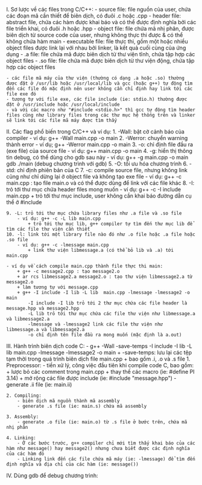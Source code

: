 I. Sơ lược về các files trong C/C++:
    - source file: file nguồn của user, chứa các đoạn mã cần thiết để biên dịch, có đuôi .c hoặc .cpp
    - header file: abstract file, chứa các hàm được khai báo và có thể được định nghĩa bởi các file triển khai, có đuôi .h hoặc .hpp 
    - object file: file chứa mã nhị phân, được biên dịch từ source code của user, nhưng không thực thi được & có thể không chứa hàm main
    - executable file: file thực thi, gồm một hoặc nhiều object files được link lại với nhau bởi linker, là kết quả cuối cùng của ứng dụng
    - .a file: file chứa mã được biên dịch từ thư viện tĩnh, chứa tập hợp các object files
    - .so file: file chứa mã được biên dịch từ thư viện động, chứa tập hợp các object files

    - các file mã máy của thư viện (thường có dạng .a hoặc .so) thường được đặt ở /usr/lib hoặc /usr/local/lib và gcc (hoặc g++) tự động tìm đến các file đó mặc định nên user không cần chỉ định hay link tới các file exe đó
    - tương tự với file exe, các file include (ie: stdio.h) thường được đặt ở /usr/include hoặc /usr/local/include  
    - và với các macro như "#include <stdio.h>" thì gcc tự động tìm header files cũng như library files trong các thư mục hệ thống trên và linker sẽ link tới các file mã máy được tìm thấy

II. Các flag phổ biến trong C/C++ và ví dụ:
    1. -Wall: bật cờ cảnh báo của compiler
        - ví dụ: g++ -Wall main.cpp -o main
    2. -Werror: chuyển warning thành error
        - ví dụ; g++ -Werror main.cpp -o main
    3. -o: chỉ định file đầu ra (exe file) của source file
        - ví dụ: g++ main.cpp -o main
    4. -g: hiển thị thông tin debug, có thể dùng cho gdb sau này
        - ví dụ: g++ -g main.cpp -o main
                 gdb ./main (debug chương trình với gdb)
    5. -O: tối ưu hóa chương trình
    6. -std: chỉ định phiên bản của C
    7. -c: compile source file, nhưng không link cũng như chỉ dừng lại ở object file và không tạo exe file
        - ví dụ: g++ -c main.cpp : tạo file main.o và có thể được dùng để link với các file khác
    8. -I: trỏ tới thư mục chứa header files mong muốn
        - ví dụ: g++ -c -I include main.cpp
            + trỏ tới thư mục include, user không cần khai báo đường dẫn cụ thể ở #include

    9. -L: trỏ tới thư mục chứa library files như .a file và .so file
        - ví dụ: g++ -c -L lib main.cpp
            + trỏ tới thư mục lib, g++ compiler tự tìm đến thư mục lib để tìm các file thư viện cần thiết
    10. -l: link tới một library file nào đó như .o file hoặc .a file hoặc .so file 
        - ví dụ: g++ -c -lmessage main.cpp
            + link thư viện libmessage.a (có thể bỏ lib và .a) tới main.cpp

    - ví dụ về cách compile main.cpp thành file thực thi main:
        + g++ -c message2.cpp : tạo message2.o
        + ar rcs libmessage2.a message2.o : tạo thư viện libmessage2.a từ message2.o
        + làm tương tự với message.cpp
        + g++ -I include -I lib -L lib  main.cpp -lmessage -lmessage2 -o main
            -I include -I lib trỏ tới 2 thư mục chứa các file header là message.hpp và message2.hpp
            -L lib trỏ tới thư mục chứa các file thư viện như libmessage.a và libmessage2.a
            -lmessage và -lmessage2 link các file thư viện như libmessage.a và libmessage2.a
            -o chỉ định tên file đầu ra mong muốn (mặc định là a.out)

III. Hành trình biên dịch code C:
    - g++ -Wall -save-temps -I include -I lib -L lib  main.cpp -lmessage -lmessage2 -o main
        + -save-temps: lưu lại các tệp tạm thời trong quá trình biên dịch file main.cpp
            + bao gồm .i, .o và .s file
    1. Preprocessor: 
        - tiền xử lý, công việc đầu tiên khi compile code C, bao gồm:
            + lược bỏ các comment trong main.cpp
            + thay thế các macro (ie: #define PI 3.14)
            + mở rộng các file được include (ie: #include "message.hpp")
        - generate .ii file (ie: main.ii)
    
    2. Compiling:
        - biên dịch mã nguồn thành mã assembly
        - generate .s file (ie: main.s) chứa mã assembly
    
    3. Assembly:
        - generate .o file (ie: main.o) từ .s file ở bước trên, chứa mã nhị phân 
    
    4. Linking:
        - Ở các bước trước, g++ compiler chỉ mới tìm thấy khai báo của các hàm như message() hay message2() nhưng chưa biết được các định nghĩa của các hàm đó
        - Linking link đến các file chứa mã máy (ie: -lmessage) để tìm đến định nghĩa và địa chỉ của các hàm (ie: message())

IV. Dùng gdb để debug chương trình:

